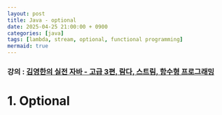```yaml
---
layout: post
title: Java - optional
date: 2025-04-25 21:00:00 + 0900
categories: [java]
tags: [lambda, stream, optional, functional programming]
mermaid: true
---
```

### 강의 : [김영한의 실전 자바 - 고급 3편, 람다, 스트림, 함수형 프로그래밍](https://www.inflearn.com/course/%EA%B9%80%EC%98%81%ED%95%9C%EC%9D%98-%EC%8B%A4%EC%A0%84-%EC%9E%90%EB%B0%94-%EA%B3%A0%EA%B8%89-3/dashboard)

# 1. Optional
